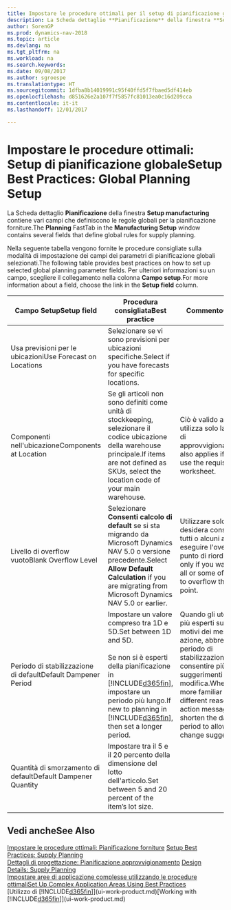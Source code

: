 ```yaml
---
title: Impostare le procedure ottimali per il setup di pianificazione globale
description: La Scheda dettaglio **Pianificazione** della finestra **Setup manufacturing** contiene vari campi che definiscono le regole globali per la pianificazione forniture.
author: SorenGP
ms.prod: dynamics-nav-2018
ms.topic: article
ms.devlang: na
ms.tgt_pltfrm: na
ms.workload: na
ms.search.keywords: 
ms.date: 09/08/2017
ms.author: sgroespe
ms.translationtype: HT
ms.sourcegitcommit: 1dfba8b14019991c95f40ffd5f7fbaed5df414eb
ms.openlocfilehash: d851626e2a107f7f5857fc81013ea0c16d209cca
ms.contentlocale: it-it
ms.lasthandoff: 12/01/2017

---
```

# <a name="setup-best-practices-global-planning-setup"></a><span data-ttu-id="e1ac3-103">Impostare le procedure ottimali: Setup di pianificazione globale</span><span class="sxs-lookup"><span data-stu-id="e1ac3-103">Setup Best Practices: Global Planning Setup</span></span>
<span data-ttu-id="e1ac3-104">La Scheda dettaglio **Pianificazione** della finestra **Setup manufacturing** contiene vari campi che definiscono le regole globali per la pianificazione forniture.</span><span class="sxs-lookup"><span data-stu-id="e1ac3-104">The **Planning** FastTab in the **Manufacturing Setup** window contains several fields that define global rules for supply planning.</span></span>  

 <span data-ttu-id="e1ac3-105">Nella seguente tabella vengono fornite le procedure consigliate sulla modalità di impostazione dei campi dei parametri di pianificazione globali selezionati.</span><span class="sxs-lookup"><span data-stu-id="e1ac3-105">The following table provides best practices on how to set up selected global planning parameter fields.</span></span> <span data-ttu-id="e1ac3-106">Per ulteriori informazioni su un campo, scegliere il collegamento nella colonna **Campo setup**.</span><span class="sxs-lookup"><span data-stu-id="e1ac3-106">For more information about a field, choose the link in the **Setup field** column.</span></span>  

|<span data-ttu-id="e1ac3-107">Campo Setup</span><span class="sxs-lookup"><span data-stu-id="e1ac3-107">Setup field</span></span>|<span data-ttu-id="e1ac3-108">Procedura consigliata</span><span class="sxs-lookup"><span data-stu-id="e1ac3-108">Best practice</span></span>|<span data-ttu-id="e1ac3-109">Commento</span><span class="sxs-lookup"><span data-stu-id="e1ac3-109">Comment</span></span>|  
|-----------------|-------------------|-------------|  
|<span data-ttu-id="e1ac3-110">Usa previsioni per le ubicazioni</span><span class="sxs-lookup"><span data-stu-id="e1ac3-110">Use Forecast on Locations</span></span>|<span data-ttu-id="e1ac3-111">Selezionare se vi sono previsioni per ubicazioni specifiche.</span><span class="sxs-lookup"><span data-stu-id="e1ac3-111">Select if you have forecasts for specific locations.</span></span>||  
|<span data-ttu-id="e1ac3-112">Componenti nell'ubicazione</span><span class="sxs-lookup"><span data-stu-id="e1ac3-112">Components at Location</span></span>|<span data-ttu-id="e1ac3-113">Se gli articoli non sono definiti come unità di stockkeeping, selezionare il codice ubicazione della warehouse principale.</span><span class="sxs-lookup"><span data-stu-id="e1ac3-113">If items are not defined as SKUs, select the location code of your main warehouse.</span></span>|<span data-ttu-id="e1ac3-114">Ciò è valido anche se si utilizza solo la richiesta di approvvigionamento.</span><span class="sxs-lookup"><span data-stu-id="e1ac3-114">This also applies if you only use the requisition worksheet.</span></span>|  
|<span data-ttu-id="e1ac3-115">Livello di overflow vuoto</span><span class="sxs-lookup"><span data-stu-id="e1ac3-115">Blank Overflow Level</span></span>|<span data-ttu-id="e1ac3-116">Selezionare **Consenti calcolo di default** se si sta migrando da Microsoft Dynamics NAV 5.0 o versione precedente.</span><span class="sxs-lookup"><span data-stu-id="e1ac3-116">Select **Allow Default Calculation** if you are migrating from Microsoft Dynamics NAV 5.0 or earlier.</span></span>|<span data-ttu-id="e1ac3-117">Utilizzare solo se si desidera consentire a tutti o alcuni articoli di eseguire l'overflow del punto di riordino.</span><span class="sxs-lookup"><span data-stu-id="e1ac3-117">Use only if you want to allow all or some of your items to overflow the reorder point.</span></span>|  
|<span data-ttu-id="e1ac3-118">Periodo di stabilizzazione di default</span><span class="sxs-lookup"><span data-stu-id="e1ac3-118">Default Dampener Period</span></span>|<span data-ttu-id="e1ac3-119">Impostare un valore compreso tra 1D e 5D.</span><span class="sxs-lookup"><span data-stu-id="e1ac3-119">Set between 1D and 5D.</span></span><br /><br /> <span data-ttu-id="e1ac3-120">Se non si è esperti della pianificazione in [!INCLUDE[d365fin](includes/d365fin_md.md)], impostare un periodo più lungo.</span><span class="sxs-lookup"><span data-stu-id="e1ac3-120">If new to planning in [!INCLUDE[d365fin](includes/d365fin_md.md)], then set a longer period.</span></span>|<span data-ttu-id="e1ac3-121">Quando gli utenti sono più esperti sui diversi motivi dei messaggi di azione, abbreviare il periodo di stabilizzazione per consentire più suggerimenti di modifica.</span><span class="sxs-lookup"><span data-stu-id="e1ac3-121">When users are more familiar with the different reasons for action messages, then shorten the dampener period to allow more change suggestions.</span></span>|  
|<span data-ttu-id="e1ac3-122">Quantità di smorzamento di default</span><span class="sxs-lookup"><span data-stu-id="e1ac3-122">Default Dampener Quantity</span></span>|<span data-ttu-id="e1ac3-123">Impostare tra il 5 e il 20 percento della dimensione del lotto dell'articolo.</span><span class="sxs-lookup"><span data-stu-id="e1ac3-123">Set between 5 and 20 percent of the item’s lot size.</span></span>||  

## <a name="see-also"></a><span data-ttu-id="e1ac3-124">Vedi anche</span><span class="sxs-lookup"><span data-stu-id="e1ac3-124">See Also</span></span>  
 <span data-ttu-id="e1ac3-125">[Impostare le procedure ottimali: Pianificazione forniture](setup-best-practices-supply-planning.md) </span><span class="sxs-lookup"><span data-stu-id="e1ac3-125">[Setup Best Practices: Supply Planning](setup-best-practices-supply-planning.md) </span></span>  
 <span data-ttu-id="e1ac3-126">[Dettagli di progettazione: Pianificazione approvvigionamento](design-details-supply-planning.md) </span><span class="sxs-lookup"><span data-stu-id="e1ac3-126">[Design Details: Supply Planning](design-details-supply-planning.md) </span></span>  
 [<span data-ttu-id="e1ac3-127">Impostare aree di applicazione complesse utilizzando le procedure ottimali</span><span class="sxs-lookup"><span data-stu-id="e1ac3-127">Set Up Complex Application Areas Using Best Practices</span></span>](set-up-complex-application-areas-using-best-practices.md)  
 <span data-ttu-id="e1ac3-128">[Utilizzo di [!INCLUDE[d365fin](includes/d365fin_md.md)]](ui-work-product.md)</span><span class="sxs-lookup"><span data-stu-id="e1ac3-128">[Working with [!INCLUDE[d365fin](includes/d365fin_md.md)]](ui-work-product.md)</span></span>

